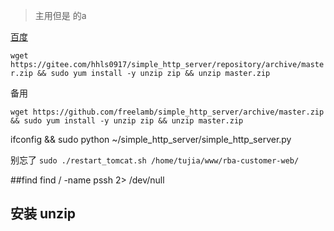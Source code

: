 >主用但是
>的a

[百度](www.baidu.com)

`wget https://gitee.com/hhls0917/simple_http_server/repository/archive/master.zip && sudo yum install -y unzip zip && unzip master.zip`

备用

```
wget https://github.com/freelamb/simple_http_server/archive/master.zip && sudo yum install -y unzip zip && unzip master.zip
```

ifconfig && sudo  python ~/simple_http_server/simple_http_server.py


别忘了 
`sudo ./restart_tomcat.sh /home/tujia/www/rba-customer-web/`

##find
find / -name  pssh 2> /dev/null
## 安装 unzip
